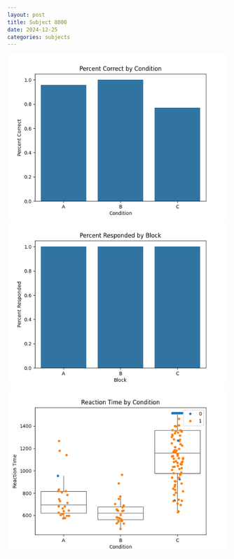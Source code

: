```yaml
---
layout: post
title: Subject 8000
date: 2024-12-25
categories: subjects
---
```


![](data/8000/run-29/8000_ATS_percent_correct.png)
![](data/8000/run-29/8000_ATS_percent_responded.png)
![](data/8000/run-29/8000_ATS_rt.png)
